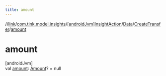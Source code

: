 ```yaml
---
title: amount
---
```

//[link](../../../../../index.html)/[com.tink.model.insights](../../../index.html)/[[androidJvm]InsightAction](../../index.html)/[Data](../index.html)/[CreateTransfer](index.html)/[amount](amount.html)



# amount



[androidJvm]\
val [amount](amount.html): [Amount](../../../../com.tink.model.misc/[android-jvm]-amount/index.html)? = null




